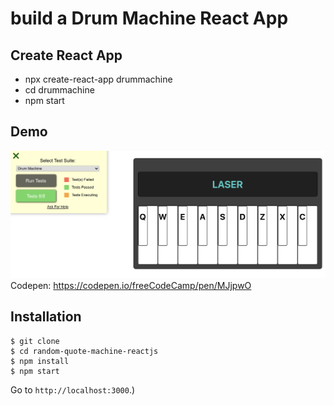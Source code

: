 # build a Drum Machine React App

## Create React App

<ul>
  <li>npx create-react-app drummachine</li>
  <li>cd drummachine</li>
  <li>npm start</li>
 </ul>
 
 
## Demo
![](Demo.png)
Codepen: https://codepen.io/freeCodeCamp/pen/MJjpwO




## Installation

```
$ git clone
$ cd random-quote-machine-reactjs
$ npm install
$ npm start
```

Go to `http://localhost:3000`.)

